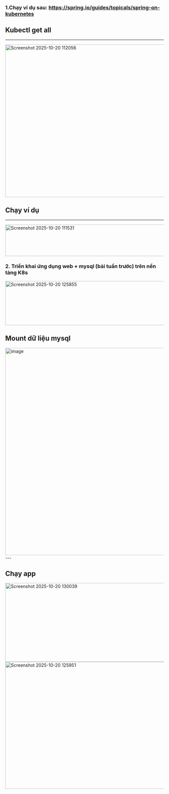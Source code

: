 ### 1.Chạy ví dụ sau: https://spring.io/guides/topicals/spring-on-kubernetes

## Kubectl get all
---
<img width="966" height="484" alt="Screenshot 2025-10-20 112056" src="https://github.com/user-attachments/assets/dc993651-6e13-4674-91ed-a87a5c202b5f" />

## Chạy ví dụ
---
<img width="649" height="100" alt="Screenshot 2025-10-20 111531" src="https://github.com/user-attachments/assets/8c6e593c-4e52-46b5-adae-fb88dffe3747" />

### 2. Triển khai ứng dụng web + mysql (bài tuần trước) trên nền tảng K8s

<img width="970" height="140" alt="Screenshot 2025-10-20 125855" src="https://github.com/user-attachments/assets/144a6b6f-969e-4630-bc4e-5fc850e73029" />

## Mount dữ liệu mysql
<img width="928" height="657" alt="image" src="https://github.com/user-attachments/assets/3934d168-eeac-4180-804b-11f14bb1b147" />
---

## Chạy app
<img width="951" height="250" alt="Screenshot 2025-10-20 130039" src="https://github.com/user-attachments/assets/ead2ebd7-fdc1-4c62-a7d9-2ecee80a23da" />
<img width="1326" height="403" alt="Screenshot 2025-10-20 125951" src="https://github.com/user-attachments/assets/6b15f87e-a4ef-4488-97dc-c7c95aaac12e" />


